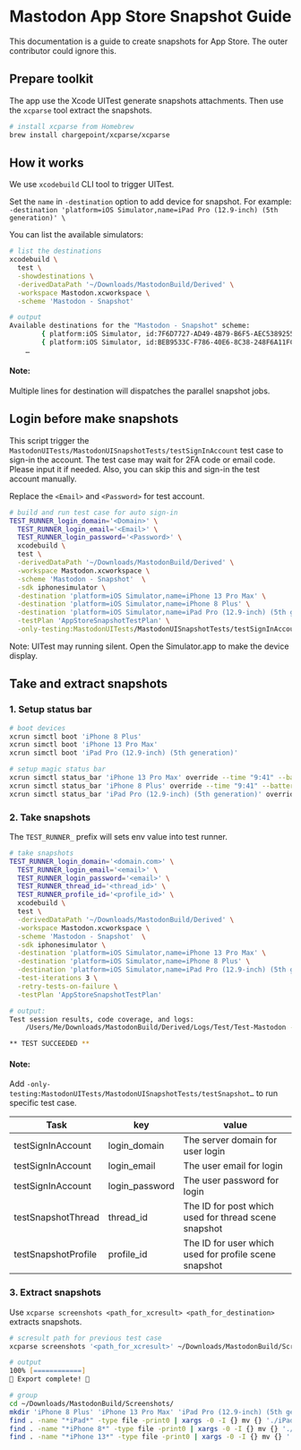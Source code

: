 # Mastodon App Store Snapshot Guide
This documentation is a guide to create snapshots for App Store. The outer contributor could ignore this.

## Prepare toolkit 
The app use the Xcode UITest generate snapshots attachments. Then use the `xcparse` tool extract the snapshots. 

```zsh
# install xcparse from Homebrew
brew install chargepoint/xcparse/xcparse
```
## How it works
We use `xcodebuild` CLI tool to trigger UITest. 

Set the `name` in `-destination` option to add device for snapshot. For example:
`-destination 'platform=iOS Simulator,name=iPad Pro (12.9-inch) (5th generation)' \`

You can list the available simulators:
```zsh
# list the destinations
xcodebuild \
  test \
  -showdestinations \
  -derivedDataPath '~/Downloads/MastodonBuild/Derived' \
  -workspace Mastodon.xcworkspace \
  -scheme 'Mastodon - Snapshot'

# output
Available destinations for the "Mastodon - Snapshot" scheme:
		{ platform:iOS Simulator, id:7F6D7727-AD49-4B79-B6F5-AEC538925576, OS:15.2, name:iPad (9th generation) }
		{ platform:iOS Simulator, id:BEB9533C-F786-40E6-8C38-248F6A11FC37, OS:15.2, name:iPad Air (4th generation) }
    …
```

#### Note:
Multiple lines for destination will dispatches the parallel snapshot jobs.


## Login before make snapshots
This script trigger the `MastodonUITests/MastodonUISnapshotTests/testSignInAccount` test case to sign-in the account. The test case may wait for 2FA code or email code. Please input it if needed. Also, you can skip this and sign-in the test account manually.

Replace the `<Email>` and `<Password>` for test account.
```zsh
# build and run test case for auto sign-in
TEST_RUNNER_login_domain='<Domain>' \
  TEST_RUNNER_login_email='<Email>' \
  TEST_RUNNER_login_password='<Password>' \
  xcodebuild \
  test \
  -derivedDataPath '~/Downloads/MastodonBuild/Derived' \
  -workspace Mastodon.xcworkspace \
  -scheme 'Mastodon - Snapshot'  \
  -sdk iphonesimulator \
  -destination 'platform=iOS Simulator,name=iPhone 13 Pro Max' \
  -destination 'platform=iOS Simulator,name=iPhone 8 Plus' \
  -destination 'platform=iOS Simulator,name=iPad Pro (12.9-inch) (5th generation)' \
  -testPlan 'AppStoreSnapshotTestPlan' \
  -only-testing:MastodonUITests/MastodonUISnapshotTests/testSignInAccount
```

Note: 
UITest may running silent. Open the Simulator.app to make the device display.

## Take and extract snapshots

### 1. Setup status bar
```zsh
# boot devices
xcrun simctl boot 'iPhone 8 Plus'
xcrun simctl boot 'iPhone 13 Pro Max'
xcrun simctl boot 'iPad Pro (12.9-inch) (5th generation)'

# setup magic status bar
xcrun simctl status_bar 'iPhone 13 Pro Max' override --time "9:41" --batteryState charged --batteryLevel 100
xcrun simctl status_bar 'iPhone 8 Plus' override --time "9:41" --batteryState charged --batteryLevel 100
xcrun simctl status_bar 'iPad Pro (12.9-inch) (5th generation)' override --time "9:41" --batteryState charged --batteryLevel 100
```

### 2. Take snapshots
The `TEST_RUNNER_` prefix will sets env value into test runner. 

```zsh
# take snapshots
TEST_RUNNER_login_domain='<domain.com>' \
  TEST_RUNNER_login_email='<email>' \
  TEST_RUNNER_login_password='<email>' \
  TEST_RUNNER_thread_id='<thread_id>' \
  TEST_RUNNER_profile_id='<profile_id>' \
  xcodebuild \
  test \
  -derivedDataPath '~/Downloads/MastodonBuild/Derived' \
  -workspace Mastodon.xcworkspace \
  -scheme 'Mastodon - Snapshot'  \
  -sdk iphonesimulator \
  -destination 'platform=iOS Simulator,name=iPhone 13 Pro Max' \
  -destination 'platform=iOS Simulator,name=iPhone 8 Plus' \
  -destination 'platform=iOS Simulator,name=iPad Pro (12.9-inch) (5th generation)' \
  -test-iterations 3 \
  -retry-tests-on-failure \
  -testPlan 'AppStoreSnapshotTestPlan'

# output:
Test session results, code coverage, and logs:
	/Users/Me/Downloads/MastodonBuild/Derived/Logs/Test/Test-Mastodon - Snapshot-2022.03.03_18-00-38-+0800.xcresult

** TEST SUCCEEDED **
```

#### Note:
Add `-only-testing:MastodonUITests/MastodonUISnapshotTests/testSnapshot…` to run specific test case.

| Task                | key            | value                                                 |
| ------------------- | -------------- | ----------------------------------------------------- |
| testSignInAccount   | login_domain   | The server domain for user login                      |
| testSignInAccount   | login_email    | The user email for login                              |
| testSignInAccount   | login_password | The user password for login                           |
| testSnapshotThread  | thread_id      | The ID for post which used for thread scene snapshot  |
| testSnapshotProfile | profile_id     | The ID for user which used for profile scene snapshot |

### 3. Extract snapshots
Use `xcparse screenshots <path_for_xcresult> <path_for_destination>` extracts snapshots.

```zsh
# scresult path for previous test case 
xcparse screenshots '<path_for_xcresult>' ~/Downloads/MastodonBuild/Screenshots/

# output
100% [============]
🎊 Export complete! 🎊

# group
cd ~/Downloads/MastodonBuild/Screenshots/
mkdir 'iPhone 8 Plus' 'iPhone 13 Pro Max' 'iPad Pro (12.9-inch) (5th generation)'
find . -name "*iPad*" -type file -print0 | xargs -0 -I {} mv {} './iPad Pro (12.9-inch) (5th generation)'   
find . -name "*iPhone 8*" -type file -print0 | xargs -0 -I {} mv {} './iPhone 8 Plus'   
find . -name "*iPhone 13*" -type file -print0 | xargs -0 -I {} mv {} './iPhone 13 Pro Max'   

```
